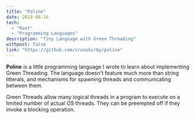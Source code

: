 ```yaml
---
title: "Poline"
date: 2019-08-16
tech:
  - "Rust"
  - "Programming Languages"
description: "Tiny Language with Green Threading"
withpost: false
link: "https://github.com/cronokirby/poline"
---
```

**Poline** is a little programming language I wrote to learn
about implementing Green Threading. The language
doesn't feature much more than string litterals, and mechanisms
for spawning threads and communicating between them.

Green Threads allow many logical threads in a program to
execute on a limited number of actual OS threads. They
can be preempted off if they invoke a blocking operation.
<!--more-->
